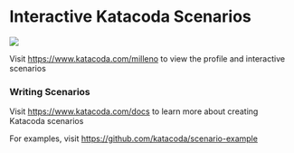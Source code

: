 # Interactive Katacoda Scenarios

[![](http://shields.katacoda.com/katacoda/milleno/count.svg)](https://www.katacoda.com/milleno "Get your profile on Katacoda.com")

Visit https://www.katacoda.com/milleno to view the profile and interactive scenarios

### Writing Scenarios
Visit https://www.katacoda.com/docs to learn more about creating Katacoda scenarios

For examples, visit https://github.com/katacoda/scenario-example
